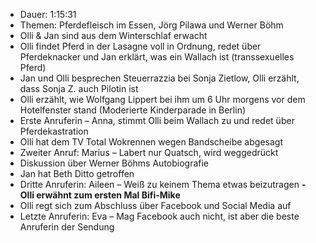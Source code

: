 - Dauer: 1:15:31
- Themen: Pferdefleisch im Essen, Jörg Pilawa und Werner Böhm
- Olli & Jan sind aus dem Winterschlaf erwacht
- Olli findet Pferd in der Lasagne voll in Ordnung, redet über Pferdeknacker und Jan erklärt, was ein Wallach ist (transsexuelles Pferd)
- Jan und Olli besprechen Steuerrazzia bei Sonja Zietlow, Olli erzählt, dass Sonja Z. auch Pilotin ist
- Olli erzählt, wie Wolfgang Lippert bei ihm um 6 Uhr morgens vor dem Hotelfenster stand (Moderierte Kinderparade in Berlin)
- Erste Anruferin – Anna, stimmt Olli beim Wallach zu und redet über Pferdekastration
- Olli hat dem TV Total Wokrennen wegen Bandscheibe abgesagt
- Zweiter Anruf: Marius – Labert nur Quatsch, wird weggedrückt
- Diskussion über Werner Böhms Autobiografie
- Jan hat Beth Ditto getroffen
- Dritte Anruferin: Aileen – Weiß zu keinem Thema etwas beizutragen
**- Olli erwähnt zum ersten Mal Bifi-Mike**
- Olli regt sich zum Abschluss über Facebook und Social Media auf
- Letzte Anruferin: Eva – Mag Facebook auch nicht, ist aber die beste Anruferin der Sendung
